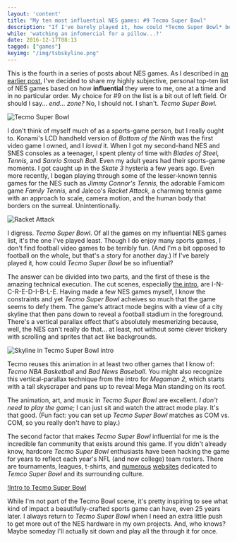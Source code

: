 ```yaml
---
layout: 'content'
title: "My ten most influential NES games: #9 Tecmo Super Bowl"
description: "If I've barely played it, how could *Tecmo Super Bowl* be so influential? ."
while: 'watching an infomercial for a pillow...?'
date: 2016-12-17T08:13
tagged: ["games"]
keyimg: "/img/tsbskyline.png"
---
```


This is the fourth in a series of posts about NES games. As I described in [an earlier post](/my-ten-most-influential-nes-games-4-pinball), I've decided to share my highly subjective, personal top-ten list of NES games based on how **influential** they were to me, one at a time and in no particular order. My choice for #9 on the list is a bit out of left field. Or should I say... *end... zone?* No, I should not. I shan't. *Tecmo Super Bowl.*

![Tecmo Super Bowl](/img/tsbgameplay.png)

I don't think of myself much of as a sports-game person, but I really ought to. Konami's LCD handheld version of *Bottom of the Ninth* was the first video game I owned, and I *loved* it. When I got my second-hand NES and SNES consoles as a teenager, I spent plenty of time with *Blades of Steel, Tennis,* and *Sanrio Smash Ball.* Even my adult years had their sports-game moments. I got caught up in the *Skate 3* hysteria a few years ago. Even more recently, I began playing through some of the lesser-known tennis games for the NES such as *Jimmy Connor's Tennis,* the adorable Famicom game *Family Tennis,* and Jaleco's *Racket Attack,* a charming tennis game with an approach to scale, camera motion, and the human body that borders on the surreal. Unintentionally. 

![Racket Attack](/img/racketattack.png)

I digress. *Tecmo Super Bowl*. Of all the games on my influential NES games list, it's the one I've played least. Though I do enjoy many sports games, I don't find football video games to be terribly fun. (And I'm a bit opposed to football on the whole, but that's a story for another day.) If I've barely played it, how could *Tecmo Super Bowl* be so influential? 

The answer can be divided into two parts, and the first of these is the amazing technical execution. The cut scenes, especially [the intro](https://www.youtube.com/watch?v=cVxrQibluro), are I-N-C-R-E-D-I-B-L-E. Having made a few NES games myself, I know the constraints and yet *Tecmo Super Bowl* acheives so much that the game seems to defy them. The game's attract mode begins with a view of a city skyline that then pans down to reveal a football stadium in the foreground. There's a vertical parallax effect that's absolutely mesmerizing because, well, the NES can't really do that... at least, not without some clever trickery with scrolling and sprites that act like backgrounds.

![Skyline in Tecmo Super Bowl intro](/img/tsbskyline.png)

Tecmo reuses this animation in at least two other games that I know of: *Tecmo NBA Basketball* and *Bad News Baseball*. You might also recognize this vertical-parallax technique from the intro for *Megaman 2*, which starts with a tall skyscraper and pans up to reveal Mega Man standing on its roof. 

The animation, art, and music in *Tecmo Super Bowl* are excellent. *I don't need to play the game;* I can just sit and watch the attract mode play. It's that good. (Fun fact: you can set up *Tecmo Super Bowl* matches as COM vs. COM, so you really don't have to play.)

The second factor that makes *Tecmo Super Bowl* influential for me is the incredible fan community that exists around this game. If you didn't already know, hardcore *Tecmo Super Bowl* enthusiasts have been hacking the game for years to reflect each year's NFL (and now college) team rosters. There are tournaments, leagues, t-shirts, and [numerous](http://tecmobowlers.com/) [websites](http://tecmobowl.org/) dedicated to *Temco Super Bowl* and its surrounding culture.

[!Intro to Tecmo Super Bowl](/img/tsb49ers.png)

While I'm not part of the Tecmo Bowl scene, it's pretty inspiring to see what kind of impact a beautifully-crafted sports game can have, even 25 years later. I always return to *Tecmo Super Bowl* when I need an extra little push to get more out of the NES hardware in my own projects. And, who knows? Maybe someday I'll actually sit down and play all the through it for once.
